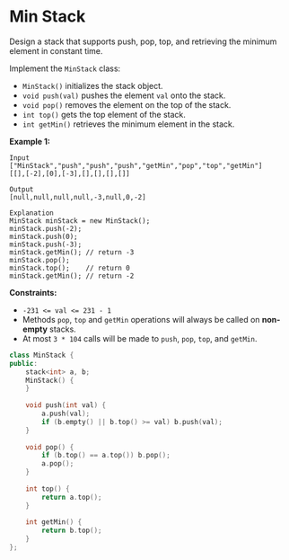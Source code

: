 # Min Stack

Design a stack that supports push, pop, top, and retrieving the minimum element in constant time.

Implement the `MinStack` class:

- `MinStack()` initializes the stack object.
- `void push(val)` pushes the element `val` onto the stack.
- `void pop()` removes the element on the top of the stack.
- `int top()` gets the top element of the stack.
- `int getMin()` retrieves the minimum element in the stack.

 

**Example 1:**

```
Input
["MinStack","push","push","push","getMin","pop","top","getMin"]
[[],[-2],[0],[-3],[],[],[],[]]

Output
[null,null,null,null,-3,null,0,-2]

Explanation
MinStack minStack = new MinStack();
minStack.push(-2);
minStack.push(0);
minStack.push(-3);
minStack.getMin(); // return -3
minStack.pop();
minStack.top();    // return 0
minStack.getMin(); // return -2
```

 

**Constraints:**

- `-231 <= val <= 231 - 1`
- Methods `pop`, `top` and `getMin` operations will always be called on **non-empty** stacks.
- At most `3 * 104` calls will be made to `push`, `pop`, `top`, and `getMin`.

```c++
class MinStack {
public:
    stack<int> a, b;
    MinStack() {
    }
    
    void push(int val) {
        a.push(val);
        if (b.empty() || b.top() >= val) b.push(val);
    }
    
    void pop() {
        if (b.top() == a.top()) b.pop();
        a.pop();
    }
    
    int top() {
        return a.top();
    }
    
    int getMin() {
        return b.top();
    }
};
```

